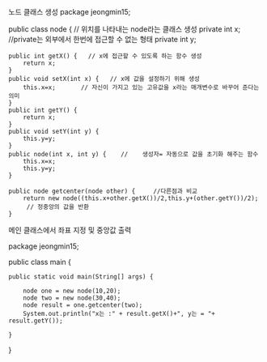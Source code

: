 노드 클래스 생성
package jeongmin15;

public class node {              // 위치를 나타내는 node라는 클래스 생성
	private int x;      //private는 외부에서 한번에 접근할 수 없는 형태 
	private int y;
	
	public int getX() {   // x에 접근할 수 있도록 하는 함수 생성
		return x;
	}
	public void setX(int x) {   // x에 값을 설정하기 위해 생성
		this.x=x;       // 자신이 가지고 있는 고유값을 x라는 매개변수로 바꾸어 준다는 의미
	}
	public int getY() {       
		return x;
	}
	public void setY(int y) {
		this.y=y;
	}
	public node(int x, int y) {    //    생성자= 자동으로 값을 초기화 해주는 함수
		this.x=x;
		this.y=y;
	}
	
	public node getcenter(node other) {     //다른점과 비교
		return new node((this.x+other.getX())/2,this.y+(other.getY())/2);
		 // 정중앙의 값을 반환
	}
  
  메인 클래스에서 좌표 지정 및 중앙값 출력

package jeongmin15;

public class main {

	public static void main(String[] args) {

		node one = new node(10,20);
		node two = new node(30,40);
		node result = one.getcenter(two);
		System.out.println("x는 :" + result.getX()+", y는 = "+ result.getY());

	}

}

